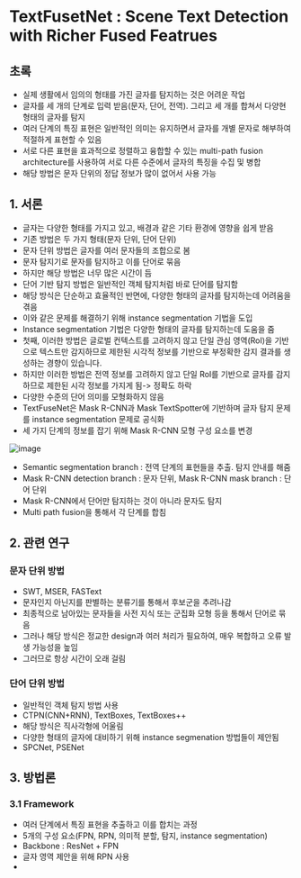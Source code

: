 # TextFusetNet : Scene Text Detection with Richer Fused Featrues

## 초록

- 실제 생활에서 임의의 형태를 가진 글자를 탐지하는 것은 어려운 작업
- 글자를 세 개의 단계로 입력 받음(문자, 단어, 전역). 그리고 세 개를 합쳐서 다양현 형태의 글자를 탐지
- 여러 단계의 특징 표현은 일반적인 의미는 유지하면서 글자를 개별 문자로 해부하여 적절하게 표현할 수 있음
- 서로 다른 표현을 효과적으로 정렬하고 융합할 수 있는 multi-path fusion architecture를 사용하여 서로 다른 수준에서 글자의 특징을 수집 및 병합
- 해당 방법은 문자 단위의 정답 정보가 많이 없어서 사용 가능

## 1. 서론

- 글자는 다양한 형태를 가지고 있고, 배경과 같은 기타 환경에 영향을 쉽게 받음
- 기존 방법은 두 가지 형태(문자 단위, 단어 단위)
- 문자 단위 방법은 글자를 여러 문자들의 조합으로 봄
- 문자 탐지기로 문자를 탐지하고 이를 단어로 묶음
- 하지만 해당 방법은 너무 많은 시간이 듬
- 단어 기반 탐지 방법은 일반적인 객체 탐지처럼 바로 단어를 탐지함
- 해당 방식은 단순하고 효율적인 반면에, 다양한 형태의 글자를 탐지하는데 어려움을 겪음
- 이와 같은 문제를 해결하기 위해 instance segmentation 기법을 도입
- Instance segmentation 기법은 다양한 형태의 글자를 탐지하는데 도움을 줌
- 첫째, 이러한 방법은 글로벌 컨텍스트를 고려하지 않고 단일 관심 영역(RoI)을 기반으로 텍스트만 감지하므로 제한된 시각적 정보를 기반으로 부정확한 감지 결과를 생성하는 경향이 있습니다.
- 하지만 이러한 방법은 전역 정보를 고려하지 않고 단일 RoI를 기반으로 글자를 감지하므로 제한된 시각 정보를 가지게 됨-> 정확도 하락
- 다양한 수준의 단어 의미를 모형화하지 않음
- TextFuseNet은 Mask R-CNN과 Mask TextSpotter에 기반하며 글자 탐지 문제를 instance segmentation 문제로 공식화
- 세 가지 단계의 정보를 잡기 위해 Mask R-CNN 모형 구성 요소를 변경

![image](https://github.com/user-attachments/assets/a82e3791-bace-4779-8eb3-e3151a824aa2)

- Semantic segmentation branch : 전역 단계의 표현들을 추출. 탐지 안내를 해줌
- Mask R-CNN detection branch : 문자 단위, Mask R-CNN mask branch : 단어 단위
- Mask R-CNN에서 단어만 탐지하는 것이 아니라 문자도 탐지
- Multi path fusion을 통해서 각 단계를 합침

## 2. 관련 연구

### 문자 단위 방법
- SWT, MSER, FASText
- 문자인지 아닌지를 판별하는 분류기를 통해서 후보군을 추려나감
- 최종적으로 남아있는 문자들을 사전 지식 또는 군집화 모형 등을 통해서 단어로 묶음
- 그러나 해당 방식은 정교한 design과 여러 처리가 필요하여, 매우 복합하고 오류 발생 가능성을 높임
- 그러므로 항상 시간이 오래 걸림

### 단어 단위 방법
- 일반적인 객체 탐지 방법 사용
- CTPN(CNN+RNN), TextBoxes, TextBoxes++
- 해당 방식은 직사각형에 어울림
- 다양한 형태의 글자에 대비하기 위해 instance segmenation 방법들이 제안됨
- SPCNet, PSENet

## 3. 방법론

### 3.1 Framework
- 여러 단계에서 특징 표현을 추출하고 이를 합치는 과정
- 5개의 구성 요소(FPN, RPN, 의미적 분할, 탐지, instance segmentation)
- Backbone : ResNet + FPN
- 글자 영역 제안을 위해 RPN 사용
- 
